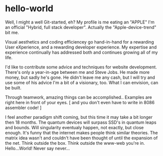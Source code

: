 # hello-world
Well, I might a well Git-started, eh? 
My profile is me eating an "APPLE" I'm an official "Hybrid, full stack developer". 
Actually the "Apple-device-trend" bit me.

Visual aesthetics and coding efficiencey go hand-in-hand for a rewarding User eXperience,
and a rewarding developer experience. My expertise and experience continually has addressed both
and continues growing all of my life. 

I'd like to contribute some advice and techniques for website development.
There's only a year-in-age between me and Steve Jobs.
He made more money, but sadly he's gone. 
He didn't leave me any cash, but I will try and use some of his advice
I'm a bit of a visionary, too. What I can envision, can be built.

Through teamwork, amazing things can be accomplished..
Examples are right here in front of your eyes.
[ and you don't even have to write in 8086 assembler code! ]

I feel another paradigm shift coming, but this time it may take a bit longer then 18 months.
The quantum devices will surpass SSD's in quantum leaps and bounds.
Will singularity eventualy happen, not exactly, but close enough.
It's funny that the internet makes people think similar theories.
The matrix idea wasn't and couldn't have been thought of until the expansion of the net.
Think outside the box. Think outside the www-web you're in.
Hello...World!
Never say never...
